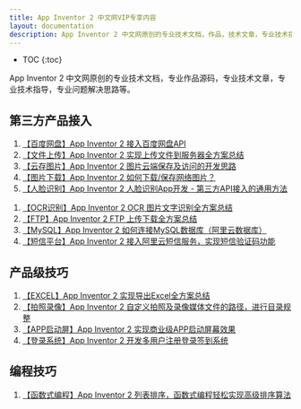 ```yaml
---
title: App Inventor 2 中文网VIP专享内容
layout: documentation
description: App Inventor 2 中文网原创的专业技术文档，作品，技术文章，专业技术指导，问题解决思路等。
---
```


* TOC
{:toc}

App Inventor 2 中文网原创的专业技术文档，专业作品源码，专业技术文章，专业技术指导，专业问题解决思路等。


## 第三方产品接入

1. [【百度网盘】App Inventor 2 接入百度网盘API](pan.html)
1. [【文件上传】App Inventor 2 实现上传文件到服务器全方案总结](file_upload.html)
1. [【云存图片】App Inventor 2 图片云端保存及访问的开发思路](web_pics.html)
1. [【图片下载】App Inventor 2 如何下载/保存网络图片？](down_pics.html)
1. [【人脸识别】App Inventor 2 人脸识别App开发 - 第三方API接入的通用方法](ai_face.html)
<!--1. [【云图片】利用网络微数据库实现图片上传至云端及从云端下载]-->
<!--1. [【AI云识图】利用云API进行AI识图]-->
1. [【OCR识别】App Inventor 2 OCR 图片文字识别全方案总结](ocr.html)
1. [【FTP】App Inventor 2 FTP 上传下载全方案总结](ftp.html)
1. [【MySQL】App Inventor 2 如何连接MySQL数据库（阿里云数据库）](mysql.html)
1. [【短信平台】App Inventor 2 接入阿里云短信服务，实现短信验证码功能](alisms.html)


## 产品级技巧

1. [【EXCEL】App Inventor 2 实现导出Excel全方案总结](excel.html)
1. [【拍照录像】App Inventor 2 自定义拍照及录像媒体文件的路径，进行目录规整](custom_path.html)
1. [【APP启动屏】App Inventor 2 实现商业级APP启动屏幕效果](splash_screen.html)
1. [【登录系统】App Inventor 2 开发多用户注册登录签到系统](ai2_net_login.html)
<!--1. [【动画制作】制作一个类游戏闯关成功跳入下一关的动画]-->


## 编程技巧
1. [【函数式编程】App Inventor 2 列表排序，函数式编程轻松实现高级排序算法](advlist.html)
